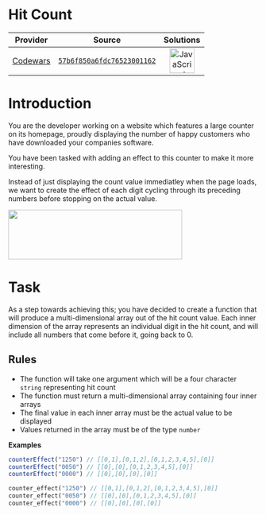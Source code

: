 [_metadata_:generated]: - "true"

# Hit Count

<!-- INFO TABLE BEGIN -->

| Provider                                        | Source                                                                               | Solutions                                                                                                                                                    |
| :---------------------------------------------: | :----------------------------------------------------------------------------------: | :----------------------------------------------------------------------------------------------------------------------------------------------------------: |
| [Codewars](../../../docs/providers/Codewars.md) | [`57b6f850a6fdc76523001162`](https://www.codewars.com/kata/57b6f850a6fdc76523001162) | [<img src="https://res.cloudinary.com/rascaltwo/image/upload/v1631924076/javascript_ehszr7.svg" alt="JavaScript" title="JavaScript" width="50" />](solve.js) |

<!-- INFO TABLE END -->

# Introduction

You are the developer working on a website which features a large counter on its homepage, proudly displaying the number of happy customers who have downloaded your companies software.

You have been tasked with adding an effect to this counter to make it more interesting.  

Instead of just displaying the count value immediatley when the page loads, we want to create the effect of each digit cycling through its preceding numbers before stopping on the actual value.

<img src="http://www.customerexperienceinsight.com/wp-content/uploads/2013/05/96102264.jpg" style="width: 350px;height: 100px"></img>


# Task

As a step towards achieving this; you have decided to create a function that will produce a multi-dimensional array out of the hit count value.  Each inner dimension of the array represents an individual digit in the hit count, and will include all numbers that come before it, going back to 0.

## Rules
* The function will take one argument which will be a four character `string` representing hit count
* The function must return a multi-dimensional array containing four inner arrays
* The final value in each inner array must be the actual value to be displayed
* Values returned in the array must be of the type `number`

**Examples**

```javascript
counterEffect("1250") // [[0,1],[0,1,2],[0,1,2,3,4,5],[0]] 
counterEffect("0050") // [[0],[0],[0,1,2,3,4,5],[0]] 
counterEffect("0000") // [[0],[0],[0],[0]]
```

```php
counter_effect("1250") // [[0,1],[0,1,2],[0,1,2,3,4,5],[0]]
counter_effect("0050") // [[0],[0],[0,1,2,3,4,5],[0]]
counter_effect("0000") // [[0],[0],[0],[0]]
```
